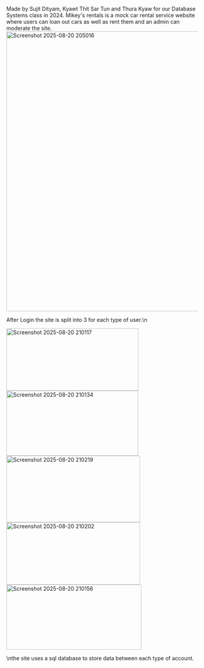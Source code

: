 Made by Sujit Dityam, Kyawt Thit Sar Tun and Thura Kyaw for our Database Systems class in 2024.
Mikey's rentals is a mock car rental service website where users can loan out cars as well as rent them and an admin can moderate the site.
<img width="1916" height="736" alt="Screenshot 2025-08-20 205016" src="https://github.com/user-attachments/assets/1dd2ca37-21a1-47df-b1a0-b7659a766a44" />

After Login the site is split into 3 for each type of user.\n

<img width="348" height="164" alt="Screenshot 2025-08-20 210117" src="https://github.com/user-attachments/assets/059e4bf7-9c4f-4a0e-b56a-787b4e2b5c38" />
<img width="347" height="171" alt="Screenshot 2025-08-20 210134" src="https://github.com/user-attachments/assets/cec7e43e-65e1-4887-9770-9159d45cc40e" />
<img width="352" height="175" alt="Screenshot 2025-08-20 210219" src="https://github.com/user-attachments/assets/34519615-619d-449f-8fa6-9c20bdd683ea" />
<img width="352" height="164" alt="Screenshot 2025-08-20 210202" src="https://github.com/user-attachments/assets/826f1bdd-0854-45c4-a5ed-a5bc2a2092a9" />
<img width="356" height="171" alt="Screenshot 2025-08-20 210156" src="https://github.com/user-attachments/assets/49b6f604-78a5-481e-8720-ec08bbe144f1" />

\nthe site uses a sql database to store data between each type of account.
